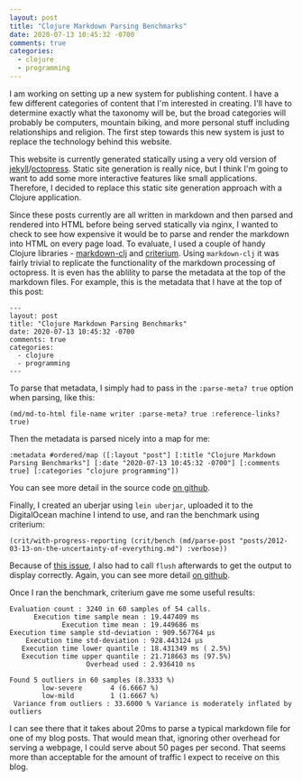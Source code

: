 ```yaml
---
layout: post
title: "Clojure Markdown Parsing Benchmarks"
date: 2020-07-13 10:45:32 -0700
comments: true
categories:
  - clojure
  - programming
---
```


I am working on setting up a new system for publishing content. I have a few different categories of content that I'm interested in creating. I'll have to determine exactly what the taxonomy will be, but the broad categories will probably be computers, mountain biking, and more personal stuff including relationships and religion. The first step towards this new system is just to replace the technology behind this website.

This website is currently generated statically using a very old version of [jekyll](https://jekyllrb.com/)/[octopress](http://octopress.org/). Static site generation is really nice, but I think I'm going to want to add some more interactive features like small applications. Therefore, I decided to replace this static site generation approach with a Clojure application.

Since these posts currently are all written in markdown and then parsed and rendered into HTML before being served statically via nginx, I wanted to check to see how expensive it would be to parse and render the markdown into HTML on every page load. To evaluate, I used a couple of handy Clojure libraries - [markdown-clj][1] and [criterium][2]. Using `markdown-clj` it was fairly trivial to replicate the functionality of the markdown processing of octopress. It is even has the ablility to parse the metadata at the top of the markdown files. For example, this is the metadata that I have at the top of this post:

```
---
layout: post
title: "Clojure Markdown Parsing Benchmarks"
date: 2020-07-13 10:45:32 -0700
comments: true
categories:
  - clojure
  - programming
---
```

To parse that metadata, I simply had to pass in the `:parse-meta? true` option when parsing, like this:

```
(md/md-to-html file-name writer :parse-meta? true :reference-links? true)
```

Then the metadata is parsed nicely into a map for me:

```
:metadata #ordered/map ([:layout "post"] [:title "Clojure Markdown Parsing Benchmarks"] [:date "2020-07-13 10:45:32 -0700"] [:comments true] [:categories "clojure programming"])
```

You can see more detail in the source code [on github][4].

Finally, I created an uberjar using `lein uberjar`, uploaded it to the DigitalOcean machine I intend to use, and ran the benchmark using criterium:

```
(crit/with-progress-reporting (crit/bench (md/parse-post "posts/2012-03-13-on-the-uncertainty-of-everything.md") :verbose))
```

Because of [this issue][3], I also had to call `flush` afterwards to get the output to display correctly. Again, you can see more detail [on github][5].

Once I ran the benchmark, criterium gave me some useful results:

```
Evaluation count : 3240 in 60 samples of 54 calls.
      Execution time sample mean : 19.447409 ms
             Execution time mean : 19.449686 ms
Execution time sample std-deviation : 909.567764 µs
    Execution time std-deviation : 928.443124 µs
   Execution time lower quantile : 18.431349 ms ( 2.5%)
   Execution time upper quantile : 21.718663 ms (97.5%)
                   Overhead used : 2.936410 ns

Found 5 outliers in 60 samples (8.3333 %)
        low-severe       4 (6.6667 %)
        low-mild         1 (1.6667 %)
 Variance from outliers : 33.6000 % Variance is moderately inflated by outliers
```

I can see there that it takes about 20ms to parse a typical markdown file for one of my blog posts. That would mean that, ignoring other overhead for serving a webpage, I could serve about 50 pages per second. That seems more than acceptable for the amount of traffic I expect to receive on this blog.

[1]: https://github.com/yogthos/markdown-clj
[2]: https://github.com/hugoduncan/criterium/
[3]: https://github.com/hugoduncan/criterium/issues/41
[4]: https://github.com/xonev/the-archive/blob/4fbdbcc8f08386a9ef893a21d69c2b74385c5ecf/websites/src/websites/markdown.clj
[5]: https://github.com/xonev/the-archive/blob/4fbdbcc8f08386a9ef893a21d69c2b74385c5ecf/websites/src/websites/core.clj
